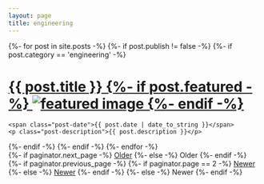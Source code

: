 ```yaml
---
layout: page
title: engineering
---
```


<div class="posts">
  {%- for post in site.posts -%}
   {%- if post.publish != false -%}
   {%- if post.category == 'engineering' -%}
  <div class="post">
    <h1 class="post-title">
      <a href="{{ site.baseurl }}{{ post.url }}">
        {{ post.title }}
        {%- if post.featured -%}
        <img class="portrait" src="{{ site.baseurl}}{{post.featured}}" alt="featured image"/>
        {%- endif -%}
      </a>
    </h1>

    <span class="post-date">{{ post.date | date_to_string }}</span>
    <p class="post-description">{{ post.description }}</p>

    
  </div>
 <div class="sep"></div>
  {%- endif -%}
  {%- endif -%}
  {%- endfor -%}
</div>

<div class="pagination">
  {%- if paginator.next_page -%}
    <a class="pagination-item older" href="{{ site.baseurl }}/page{{paginator.next_page}}">Older</a>
  {%- else -%}
    <span class="pagination-item older">Older</span>
  {%- endif -%}
  {%- if paginator.previous_page -%}
    {%- if paginator.page == 2 -%}
      <a class="pagination-item newer" href="{{ site.baseurl }}/">Newer</a>
    {%- else -%}
      <a class="pagination-item newer" href="{{ site.baseurl }}/page{{paginator.previous_page}}">Newer</a>
    {%- endif -%}
  {%- else -%}
    <span class="pagination-item newer">Newer</span>
  {%- endif -%}
</div>